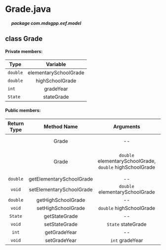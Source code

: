 # Grade.java

##### &nbsp;&nbsp;&nbsp;&nbsp;&nbsp;&nbsp;package com.mdsgpp.eef.model

## class Grade

#### Private members:

| Type     |        Variable       |
|----------|:---------------------:|
| `double` | elementarySchoolGrade |
| `double` |    highSchoolGrade    |
| `int`    |       gradeYear       |
| `State`  |         stateGrade         |

#### Public members:

| Return Type |        Method Name       |                         Arguments                        |                Description                |
|:-----------:|:------------------------:|:--------------------------------------------------------:|:-----------------------------------------:|
|             |           Grade          |                            --                            |            Standard constructor           |
|             |           Grade          | `double` elementarySchoolGrade, `double` highSchoolGrade | Constructor with initialization arguments |
|   `double`  | getElementarySchoolGrade |                            --                            |                                           |
|    `void`   | setElementarySchoolGrade |              `double` elementarySchoolGrade              |                                           |
|   `double`  |    getHighSchoolGrade    |                            --                            |                                           |
|    `void`   |    setHighSchoolGrade    |                 `double` highSchoolGrade                 |                                           |
|   `State`   |       getStateGrade      |                            --                            |                                           |
|    `void`   |       setStateGrade      |                    `State` stateGrade                    |                                           |
|    `int`    |       getGradeYear       |                            --                            |                                           |
|    `void`   |       setGradeYear       |                      `int` gradeYear                     |                                           |
